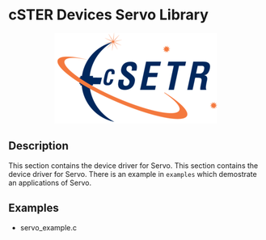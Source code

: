 # cSTER Devices Servo Library

<div align="center">
  <a href="https://github.com/amartinezacosta/cSTER-devices">
    <!-- ![](cSTER_logo.png) --> <!--Using image path in Doxyfile-->
 <img src="resources/images/cSTER_logo.png" alt="Logo">
  </a>
</div>

## Description
This section contains the device driver for Servo. This section contains the device driver for Servo. There is an example in  `examples` which demostrate an applications of Servo.

## Examples
- servo_example.c
